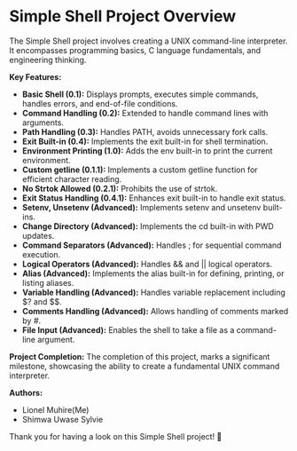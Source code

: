 # Simple Shell Project Overview

The Simple Shell project involves creating a UNIX command-line interpreter. It encompasses programming basics, C language fundamentals, and engineering thinking.

**Key Features:**
- **Basic Shell (0.1):** Displays prompts, executes simple commands, handles errors, and end-of-file conditions.
- **Command Handling (0.2):** Extended to handle command lines with arguments.
- **Path Handling (0.3):** Handles PATH, avoids unnecessary fork calls.
- **Exit Built-in (0.4):** Implements the exit built-in for shell termination.
- **Environment Printing (1.0):** Adds the env built-in to print the current environment.
- **Custom getline (0.1.1):** Implements a custom getline function for efficient character reading.
- **No Strtok Allowed (0.2.1):** Prohibits the use of strtok.
- **Exit Status Handling (0.4.1):** Enhances exit built-in to handle exit status.
- **Setenv, Unsetenv (Advanced):** Implements setenv and unsetenv built-ins.
- **Change Directory (Advanced):** Implements the cd built-in with PWD updates.
- **Command Separators (Advanced):** Handles ; for sequential command execution.
- **Logical Operators (Advanced):** Handles && and || logical operators.
- **Alias (Advanced):** Implements the alias built-in for defining, printing, or listing aliases.
- **Variable Handling (Advanced):** Handles variable replacement including $? and $$.
- **Comments Handling (Advanced):** Allows handling of comments marked by #.
- **File Input (Advanced):** Enables the shell to take a file as a command-line argument.

**Project Completion:**
The completion of this project, marks a significant milestone, showcasing the ability to create a fundamental UNIX command interpreter.

**Authors:**
-  Lionel Muhire(Me)
-  Shimwa Uwase Sylvie
  


Thank you for having a look on this Simple Shell project! 🚀
